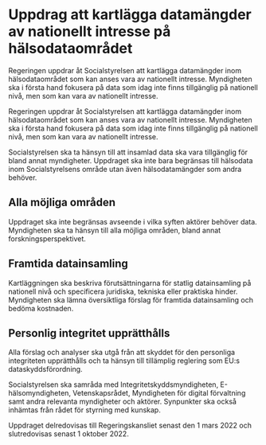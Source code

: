 # Uppdrag att kartlägga datamängder av nationellt intresse på hälsodataområdet

Regeringen uppdrar åt Socialstyrelsen att kartlägga datamängder inom hälsodataområdet som kan anses vara av nationellt intresse. Myndigheten ska i första hand fokusera på data som idag inte finns tillgänglig på nationell nivå, men som kan vara av nationellt intresse.

Regeringen uppdrar åt Socialstyrelsen att kartlägga datamängder inom hälsodataområdet som kan anses vara av nationellt intresse. Myndigheten ska i första hand fokusera på data som idag inte finns tillgänglig på nationell nivå, men som kan vara av nationellt intresse.

Socialstyrelsen ska ta hänsyn till att insamlad data ska vara tillgänglig för bland annat myndigheter. Uppdraget ska inte bara begränsas till hälsodata inom Socialstyrelsens område utan även hälsodatamängder som andra behöver.

## Alla möjliga områden

Uppdraget ska inte begränsas avseende i vilka syften aktörer behöver data. Myndigheten ska ta hänsyn till alla möjliga områden, bland annat forskningsperspektivet.

## Framtida datainsamling

Kartläggningen ska beskriva förutsättningarna för statlig datainsamling på nationell nivå och specificera juridiska, tekniska eller praktiska hinder. Myndigheten ska lämna översiktliga förslag för framtida datainsamling och bedöma kostnaden.

## Personlig integritet upprätthålls

Alla förslag och analyser ska utgå från att skyddet för den personliga integriteten upprätthålls och ta hänsyn till tillämplig reglering som EU:s dataskyddsförordning.

Socialstyrelsen ska samråda med Integritetskyddsmyndigheten, E-hälsomyndigheten, Vetenskapsrådet, Myndigheten för digital förvaltning samt andra relevanta myndigheter och aktörer. Synpunkter ska också inhämtas från rådet för styrning med kunskap.

Uppdraget delredovisas till Regeringskansliet senast den 1 mars 2022 och slutredovisas senast 1 oktober 2022.
